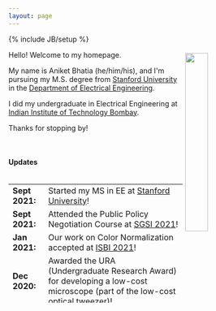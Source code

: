 ```yaml
---
layout: page
---
```

{% include JB/setup %}

<img style="float: right; width: 30%; padding: 5px;" src=" {{ site.url }}/pics/Aniket_close_up.jpg">


Hello! Welcome to my homepage.

<!-- My name is Aniket Bhatia (he/him/his), and I did my undergraduate from the [Indian Institute of Technology Bombay](http://www.iitb.ac.in/) in the [Department of Electrical Engineering](https://www.ee.iitb.ac.in/web). -->
 My name is Aniket Bhatia (he/him/his), and I'm pursuing my M.S. degree from [Stanford University](https://www.stanford.edu/) in the [Department of Electrical Engineering](https://ee.stanford.edu/).

 I did my undergraduate in Electrical Engineering at [Indian Institute of Technology Bombay](http://www.iitb.ac.in/).

<!-- I maintain a list of my research projects under the [Research]({{ site.url }}/research/) tab. Additionally, do have a look at my other projects under the [Projects]({{ site.url }}/projects/) tab. -->


Thanks for stopping by!
<p></p>
<br>
<p></p>



#### Updates

<div style="height:250px;overflow:auto;">
<table>
<col width="100px">
<col width="750px">

<tr><td><b>Sept 2021:</b></td><td>Started my MS in EE at <a href="https://vpge.stanford.edu/interdisciplinary-learning/sgsi/">Stanford University</a>!</td></tr>
<tr><td><b>Sept 2021:</b></td><td>Attended the Public Policy Negotiation Course at <a href="https://vpge.stanford.edu/interdisciplinary-learning/sgsi/">SGSI 2021</a>!</td></tr>
<tr><td><b>Jan 2021:</b></td><td>Our work on Color Normalization accepted at <a href="https://biomedicalimaging.org/2021/">ISBI 2021</a>!</td></tr>
<tr><td><b>Dec 2020:</b></td><td>Awarded the URA (Undergraduate Research Award) for developing a low-cost microscope (part of the low-cost optical tweezer)!</td></tr>
<tr><td><b>Oct 2020:</b></td><td>Submitted our work on Color Normalization to <a href="https://biomedicalimaging.org/2021/">ISBI 2021</a>, preprint available <a href="https://arxiv.org/abs/2011.15000">here</a>.</td></tr>
<tr><td><b>Aug 2020:</b></td><td>Awarded the <b>Institute Academic Prize</b> for standing <b>1st in my batch</b> in year 2019-20!</td></tr>
<!-- <tr><td><b>Nov 2019:</b></td><td>Our work in developing an RF real-time video transmission system was presented to the Indian Army by the lab members.</td></tr> -->
<tr><td><b>Oct 2019:</b></td><td>Represented India at the <a href="https://www.temasekshophouse.org.sg/post/sharing-learning-journeys-at-tf-learn-2019-young-asian-leaders-forum">Young Asian Leaders Forum.</a></td></tr>
<tr><td><b>Jul 2019:</b></td><td>Started my semester exchange at <a href="http://nus.edu.sg/">National University of Singapore (NUS).</a></td></tr>
<tr><td><b>May 2019:</b></td><td>Started my summer internship at <a href="https://www.qualcomm.com/">Qualcomm.</a></td></tr>
<tr><td><b>May 2019:</b></td><td>Demonstrated the working model for our RF real-time video transmission system to the faculty at IITB.</td></tr>
